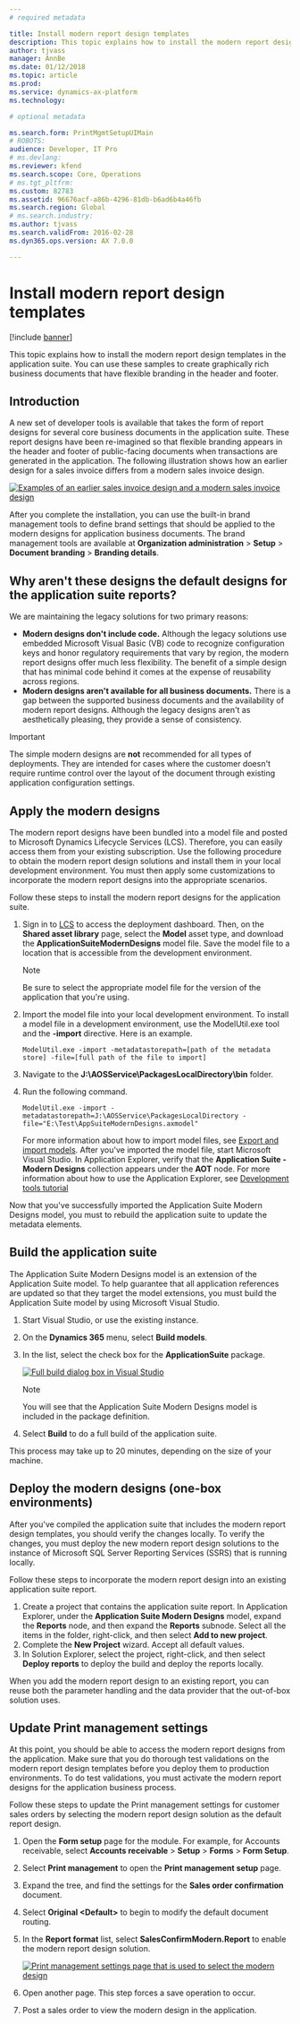 ```yaml
---
# required metadata

title: Install modern report design templates
description: This topic explains how to install the modern report design templates in the application suite. You can use these samples to create graphically rich business documents that have flexible branding in the header and footer.
author: tjvass
manager: AnnBe
ms.date: 01/12/2018
ms.topic: article
ms.prod: 
ms.service: dynamics-ax-platform
ms.technology: 

# optional metadata

ms.search.form: PrintMgmtSetupUIMain
# ROBOTS: 
audience: Developer, IT Pro
# ms.devlang: 
ms.reviewer: kfend
ms.search.scope: Core, Operations
# ms.tgt_pltfrm: 
ms.custom: 82783
ms.assetid: 96676acf-a86b-4296-81db-b6ad6b4a46fb
ms.search.region: Global
# ms.search.industry: 
ms.author: tjvass
ms.search.validFrom: 2016-02-28
ms.dyn365.ops.version: AX 7.0.0

---
```


# Install modern report design templates

[!include [banner](../includes/banner.md)]

This topic explains how to install the modern report design templates in the application suite. You can use these samples to create graphically rich business documents that have flexible branding in the header and footer.

## Introduction

A new set of developer tools is available that takes the form of report designs for several core business documents in the application suite. These report designs have been re-imagined so that flexible branding appears in the header and footer of public-facing documents when transactions are generated in the application. The following illustration shows how an earlier design for a sales invoice differs from a modern sales invoice design.

[![Examples of an earlier sales invoice design and a modern sales invoice design](./media/design-comparison-1024x653.png)](./media/design-comparison.png)

After you complete the installation, you can use the built-in brand management tools to define brand settings that should be applied to the modern designs for application business documents. The brand management tools are available at **Organization administration** &gt; **Setup** &gt; **Document branding** &gt; **Branding details**.

## Why aren't these designs the default designs for the application suite reports?

We are maintaining the legacy solutions for two primary reasons:

- **Modern designs don't include code.** Although the legacy solutions use embedded Microsoft Visual Basic (VB) code to recognize configuration keys and honor regulatory requirements that vary by region, the modern report designs offer much less flexibility. The benefit of a simple design that has minimal code behind it comes at the expense of reusability across regions.
- **Modern designs aren't available for all business documents.** There is a gap between the supported business documents and the availability of modern report designs. Although the legacy designs aren't as aesthetically pleasing, they provide a sense of consistency.

> [!IMPORTANT]
> The simple modern designs are **not** recommended for all types of deployments. They are intended for cases where the customer doesn't require runtime control over the layout of the document through existing application configuration settings.

## Apply the modern designs

The modern report designs have been bundled into a model file and posted to Microsoft Dynamics Lifecycle Services (LCS). Therefore, you can easily access them from your existing subscription. Use the following procedure to obtain the modern report design solutions and install them in your local development environment. You must then apply some customizations to incorporate the modern report designs into the appropriate scenarios.

Follow these steps to install the modern report designs for the application suite.

1. Sign in to [LCS](https://lcs.dynamics.com/) to access the deployment dashboard. Then, on the **Shared asset library** page, select the **Model** asset type, and download the **ApplicationSuiteModernDesigns** model file. Save the model file to a location that is accessible from the development environment.

    > [!NOTE]
    > Be sure to select the appropriate model file for the version of the application that you're using.

2. Import the model file into your local development environment. To install a model file in a development environment, use the ModelUtil.exe tool and the **-import** directive. Here is an example.

    ```Console
    ModelUtil.exe -import -metadatastorepath=[path of the metadata store] -file=[full path of the file to import]
    ```

3. Navigate to the **J:\\AOSService\\PackagesLocalDirectory\\bin** folder.
4. Run the following command.

    ```Console
    ModelUtil.exe -import -metadatastorepath=J:\AOSService\PackagesLocalDirectory -file="E:\Test\AppSuiteModernDesigns.axmodel"
    ```

    For more information about how to import model files, see [Export and import models](../dev-tools/models-export-import.md). After you've imported the model file, start Microsoft Visual Studio. In Application Explorer, verify that the **Application Suite - Modern Designs** collection appears under the **AOT** node. For more information about how to use the Application Explorer, see [Development tools tutorial](../dev-tools/introduction-visual-studio.md)

Now that you've successfully imported the Application Suite Modern Designs model, you must to rebuild the application suite to update the metadata elements.

## Build the application suite

The Application Suite Modern Designs model is an extension of the Application Suite model. To help guarantee that all application references are updated so that they target the model extensions, you must build the Application Suite model by using Microsoft Visual Studio.

1. Start Visual Studio, or use the existing instance.
2. On the **Dynamics 365** menu, select **Build models**.
3. In the list, select the check box for the **ApplicationSuite** package.

    [![Full build dialog box in Visual Studio](./media/BuildAppSuite.png)](./media/BuildAppSuite.png)

    > [!NOTE]
    > You will see that the Application Suite Modern Designs model is included in the package definition.

4. Select **Build** to do a full build of the application suite.

This process may take up to 20 minutes, depending on the size of your machine.

## Deploy the modern designs (one-box environments)

After you've compiled the application suite that includes the modern report design templates, you should verify the changes locally. To verify the changes, you must deploy the new modern report design solutions to the instance of Microsoft SQL Server Reporting Services (SSRS) that is running locally.

Follow these steps to incorporate the modern report design into an existing application suite report.

1. Create a project that contains the application suite report. In Application Explorer, under the **Application Suite Modern Designs** model, expand the **Reports** node, and then expand the **Reports** subnode. Select all the items in the folder, right-click, and then select **Add to new project**.
2. Complete the **New Project** wizard. Accept all default values.
3. In Solution Explorer, select the project, right-click, and then select **Deploy reports** to deploy the build and deploy the reports locally.

When you add the modern report design to an existing report, you can reuse both the parameter handling and the data provider that the out-of-box solution uses.

## Update Print management settings

At this point, you should be able to access the modern report designs from the application. Make sure that you do thorough test validations on the modern report design templates before you deploy them to production environments. To do test validations, you must activate the modern report designs for the application business process.

Follow these steps to update the Print management settings for customer sales orders by selecting the modern report design solution as the default report design.

1. Open the **Form setup** page for the module. For example, for Accounts receivable, select **Accounts receivable** &gt; **Setup** &gt; **Forms** &gt; **Form Setup**.
2. Select **Print management** to open the **Print management setup** page.
3. Expand the tree, and find the settings for the **Sales order confirmation** document.
4. Select **Original &lt;Default&gt;** to begin to modify the default document routing.
5. In the **Report format** list, select **SalesConfirmModern.Report** to enable the modern report design solution.

    [![Print management settings page that is used to select the modern design](./media/UpdatePrintMgtSettings.png)](./media/UpdatePrintMgtSettings.png)

6. Open another page. This step forces a save operation to occur.
7. Post a sales order to view the modern design in the application.
